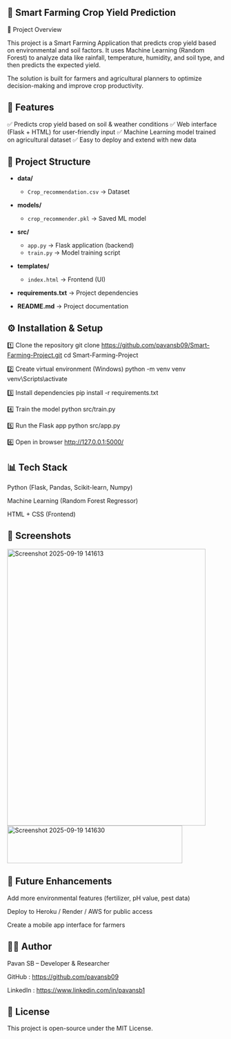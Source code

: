 ## 🌾 Smart Farming Crop Yield Prediction
📌 Project Overview

This project is a Smart Farming Application that predicts crop yield based on environmental and soil factors.
It uses Machine Learning (Random Forest) to analyze data like rainfall, temperature, humidity, and soil type, and then predicts the expected yield.

The solution is built for farmers and agricultural planners to optimize decision-making and improve crop productivity.

## 🚀 Features

✅ Predicts crop yield based on soil & weather conditions
✅ Web interface (Flask + HTML) for user-friendly input
✅ Machine Learning model trained on agricultural dataset
✅ Easy to deploy and extend with new data


## 📂 Project Structure

- **data/**
  - `Crop_recommendation.csv` → Dataset  

- **models/**
  - `crop_recommender.pkl` → Saved ML model  

- **src/**
  - `app.py` → Flask application (backend)  
  - `train.py` → Model training script  

- **templates/**
  - `index.html` → Frontend (UI)  

- **requirements.txt** → Project dependencies  
- **README.md** → Project documentation  



## ⚙️ Installation & Setup
1️⃣ Clone the repository
git clone https://github.com/pavansb09/Smart-Farming-Project.git
cd Smart-Farming-Project

2️⃣ Create virtual environment (Windows)
python -m venv venv
venv\Scripts\activate

3️⃣ Install dependencies
pip install -r requirements.txt

4️⃣ Train the model
python src/train.py

5️⃣ Run the Flask app
python src/app.py

6️⃣ Open in browser
http://127.0.0.1:5000/

## 📊 Tech Stack

Python (Flask, Pandas, Scikit-learn, Numpy)

Machine Learning (Random Forest Regressor)

HTML + CSS (Frontend)

## 📸 Screenshots

<img width="460" height="640" alt="Screenshot 2025-09-19 141613" src="https://github.com/user-attachments/assets/27e02674-5b4e-479d-bfde-378197793b56" />
<img width="406" height="87" alt="Screenshot 2025-09-19 141630" src="https://github.com/user-attachments/assets/df2c6c1b-4a19-41c4-8ac4-fbe99c163de8" />


## 🎯 Future Enhancements

Add more environmental features (fertilizer, pH value, pest data)

Deploy to Heroku / Render / AWS for public access

Create a mobile app interface for farmers

## 👨‍💻 Author

Pavan SB – Developer & Researcher

GitHub : https://github.com/pavansb09

LinkedIn : https://www.linkedin.com/in/pavansb1


## 📜 License

This project is open-source under the MIT License.

